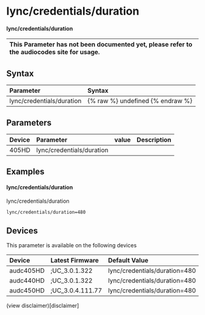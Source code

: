 ﻿---
description: lync/credentials/duration
search: false
---

# lync/credentials/duration

#### lync/credentials/duration


| This Parameter has not been documented yet, please refer to the audiocodes site for usage.  |
| :--- |

## Syntax
| Parameter | Syntax |
| :--- | :--- |
|lync/credentials/duration | {% raw %} undefined {% endraw %} |

## Parameters
|Device|Parameter|value|Description|
|:---|:---|:---|:---|
| 405HD | lync/credentials/duration |  |  |

## Examples
#### lync/credentials/duration

lync/credentials/duration

```
lync/credentials/duration=480
```

## Devices
This parameter is available on the following devices

| Device | Latest Firmware | Default Value |
|:---|:---|:---|
| audc405HD | ;UC_3.0.1.322 | lync/credentials/duration=480 
| audc440HD | ;UC_3.0.1.322 | lync/credentials/duration=480 
| audc450HD | ;UC_3.0.4.111.77 | lync/credentials/duration=480 

(view disclaimer)[disclaimer]
